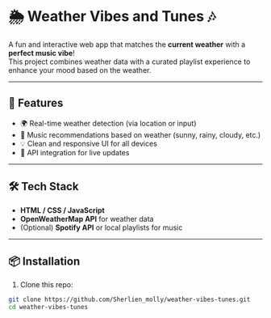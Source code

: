 # 🌦️ Weather Vibes and Tunes 🎶

A fun and interactive web app that matches the **current weather** with a **perfect music vibe**!  
This project combines weather data with a curated playlist experience to enhance your mood based on the weather.

---

## 🚀 Features

- 🌍 Real-time weather detection (via location or input)
- 🎵 Music recommendations based on weather (sunny, rainy, cloudy, etc.)
- 💡 Clean and responsive UI for all devices
- 🔄 API integration for live updates

---

## 🛠️ Tech Stack

- **HTML / CSS / JavaScript**
- **OpenWeatherMap API** for weather data
- (Optional) **Spotify API** or local playlists for music

---

## 📦 Installation

1. Clone this repo:

```bash
git clone https://github.com/Sherlien_molly/weather-vibes-tunes.git
cd weather-vibes-tunes
